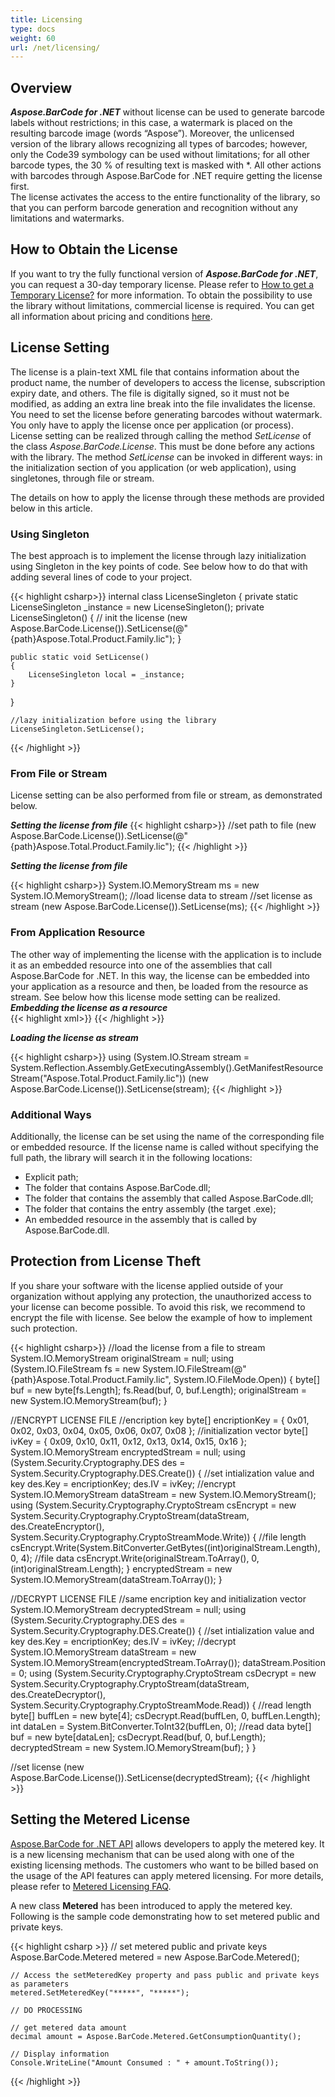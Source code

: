 ```yaml
---
title: Licensing
type: docs
weight: 60
url: /net/licensing/
---
```

## **Overview**
***Aspose.BarCode for .NET*** without license can be used to generate barcode labels without restrictions; in this case, a watermark is placed on the resulting barcode image (words “Aspose”). Moreover, the unlicensed version of the library allows recognizing all types of barcodes; however, only the Code39 symbology can be used without limitations; for all other barcode types, the 30 % of resulting text is masked with *. All other actions with barcodes through Aspose.BarCode for .NET require getting the license first.  
The license activates the access to the entire functionality of the library, so that you can perform barcode generation and recognition without any limitations and watermarks.
## **How to Obtain the License**
If you want to try the fully functional version of ***Aspose.BarCode for .NET***, you can request a 30-day temporary license. Please refer to [How to get a Temporary License?](https://purchase.aspose.com/temporary-license) for more information.
To obtain the possibility to use the library without limitations, commercial license is required. You can get all information about pricing and conditions [here](https://purchase.aspose.com/admin/pricing/barcode/net). 

## **License Setting**

The license is a plain-text XML file that contains information about the product name, the number of developers to access the license, subscription expiry date, and others. The file is digitally signed, so it must not be modified, as adding an extra line break into the file invalidates the license. You need to set the license before generating barcodes without watermark. You only have to apply the license once per application (or process).  
License setting can be realized through calling the method *SetLicense* of the class *Aspose.BarCode.License*. This must be done before any actions with the library. The method *SetLicense* can be invoked in different ways: in the initialization section of you application (or web application), using singletones, through file or stream.
  
The details on how to apply the license through these methods are provided below in this article.

### **Using Singleton**
The best approach is to implement the license through lazy initialization using Singleton in the key points of code. See below how to do that with adding several lines of code to your project.  

{{< highlight csharp>}}
internal class LicenseSingleton
{
    private static LicenseSingleton _instance = new LicenseSingleton();
    private LicenseSingleton()
    {
        // init the license
        (new Aspose.BarCode.License()).SetLicense(@"{path}Aspose.Total.Product.Family.lic");
    }

    public static void SetLicense()
    {
        LicenseSingleton local = _instance;
    }
}
	
	//lazy initialization before using the library
	LicenseSingleton.SetLicense();
{{< /highlight >}} 

### **From File or Stream**
License setting can be also performed from file or stream, as demonstrated below.

***Setting the license from file***
{{< highlight csharp>}}
//set path to file
(new Aspose.BarCode.License()).SetLicense(@"{path}Aspose.Total.Product.Family.lic");
{{< /highlight >}}
  
***Setting the license from file***  


{{< highlight csharp>}}
System.IO.MemoryStream ms = new System.IO.MemoryStream();
//load license data to stream
//set license as stream
(new Aspose.BarCode.License()).SetLicense(ms);
{{< /highlight >}}

### **From Application Resource**
The other way of implementing the license with the application is to include it as an embedded resource into one of the assemblies that call Aspose.BarCode for .NET. In this way, the license can be embedded into your application as a resource and then, be loaded from the resource as stream. See below how this license mode setting can be realized.  
***Embedding the license as a resource***  
{{< highlight xml>}}
<ItemGroup>
	<EmbeddedResource Include="{path}Aspose.Total.Product.Family.lic" LogicalName="Aspose.Total.Product.Family.lic"/>
</ItemGroup>
{{< /highlight >}}  

***Loading the license as stream***  

{{< highlight csharp>}}
using (System.IO.Stream stream = System.Reflection.Assembly.GetExecutingAssembly().GetManifestResourceStream("Aspose.Total.Product.Family.lic"))
	(new Aspose.BarCode.License()).SetLicense(stream);
{{< /highlight >}}

### **Additional Ways**
Additionally, the license can be set using the name of the corresponding file or embedded resource. If the license name is called without specifying the full path, the library will search it in the following locations:  
- Explicit path;
- The folder that contains Aspose.BarCode.dll;
- The folder that contains the assembly that called Aspose.BarCode.dll;
- The folder that contains the entry assembly (the target .exe);
- An embedded resource in the assembly that is called by Aspose.BarCode.dll.


## **Protection from License Theft**

If you share your software with the license applied outside of your organization without applying any protection, the unauthorized access to your license can become possible. To avoid this risk, we recommend to encrypt the file with license. See below the example of how to implement such protection. 

{{< highlight csharp>}}
//load the license from a file to stream
System.IO.MemoryStream originalStream = null;
using (System.IO.FileStream fs = new System.IO.FileStream(@"{path}Aspose.Total.Product.Family.lic", System.IO.FileMode.Open))
{
    byte[] buf = new byte[fs.Length];
    fs.Read(buf, 0, buf.Length);
    originalStream = new System.IO.MemoryStream(buf);
}

//ENCRYPT LICENSE FILE
//encription key
byte[] encriptionKey = { 0x01, 0x02, 0x03, 0x04, 0x05, 0x06, 0x07, 0x08 };
//initialization vector
byte[] ivKey = { 0x09, 0x10, 0x11, 0x12, 0x13, 0x14, 0x15, 0x16 };
System.IO.MemoryStream encryptedStream = null;
using (System.Security.Cryptography.DES des = System.Security.Cryptography.DES.Create())
{
    //set intialization value and key
    des.Key = encriptionKey;
    des.IV = ivKey;
    //encrypt
    System.IO.MemoryStream dataStream = new System.IO.MemoryStream();
    using (System.Security.Cryptography.CryptoStream csEncrypt = new System.Security.Cryptography.CryptoStream(dataStream, des.CreateEncryptor(),
        System.Security.Cryptography.CryptoStreamMode.Write))
    {
        //file length
        csEncrypt.Write(System.BitConverter.GetBytes((int)originalStream.Length), 0, 4);
        //file data
        csEncrypt.Write(originalStream.ToArray(), 0, (int)originalStream.Length);
    }
    encryptedStream = new System.IO.MemoryStream(dataStream.ToArray());
}

//DECRYPT LICENSE FILE
//same encription key and initialization vector
System.IO.MemoryStream decryptedStream = null;
using (System.Security.Cryptography.DES des = System.Security.Cryptography.DES.Create())
{
    //set intialization value and key
    des.Key = encriptionKey;
    des.IV = ivKey;
    //decrypt
    System.IO.MemoryStream dataStream = new System.IO.MemoryStream(encryptedStream.ToArray());
    dataStream.Position = 0;
    using (System.Security.Cryptography.CryptoStream csDecrypt = new System.Security.Cryptography.CryptoStream(dataStream, des.CreateDecryptor(),
        System.Security.Cryptography.CryptoStreamMode.Read))
    {
        //read length
        byte[] buffLen = new byte[4];
        csDecrypt.Read(buffLen, 0, buffLen.Length);
        int dataLen = System.BitConverter.ToInt32(buffLen, 0);
        //read data
        byte[] buf = new byte[dataLen];
        csDecrypt.Read(buf, 0, buf.Length);
        decryptedStream = new System.IO.MemoryStream(buf);
    }
}

//set license
(new Aspose.BarCode.License()).SetLicense(decryptedStream);
{{< /highlight >}}

## **Setting the Metered License**
[Aspose.BarCode for .NET API](/barcode/net/) allows developers to apply the metered key. It is a new licensing mechanism that can be used along with one of the existing licensing methods. The customers who want to be billed based on the usage of the API features can apply metered licensing. For more details, please refer to [Metered Licensing FAQ](https://purchase.aspose.com/faqs/licensing/metered).

A new class **Metered** has been introduced to apply the metered key. Following is the sample code demonstrating how to set metered public and private keys.

{{< highlight csharp >}}
    // set metered public and private keys
    Aspose.BarCode.Metered metered = new Aspose.BarCode.Metered();

    // Access the setMeteredKey property and pass public and private keys as parameters
    metered.SetMeteredKey("*****", "*****");
    
    // DO PROCESSING
    
    // get metered data amount
    decimal amount = Aspose.BarCode.Metered.GetConsumptionQuantity();
    
    // Display information
    Console.WriteLine("Amount Consumed : " + amount.ToString());
{{< /highlight >}}

<!--## **Evaluation Version Limitations**
### **Evaluate Aspose.BarCode**
You can easily download an evaluation version of Aspose.BarCode for .NET from the [download page](https://www.nuget.org/packages/Aspose.barcode/). The evaluation version provides the same capabilities as the licensed version of the component. Furthermore, the evaluation version is licensed by simply buying a license and adding a couple of lines of code to your projects. The evaluation version of Aspose.BarCode (that is, the application without a license applied) provides full barcode generation functionality but puts an evaluation watermark (the words Aspose) on the barcode image. If you want to try Aspose.BarCode without evaluation version limitations, you can also request a 30-day temporary license. Please refer to [How to get a Temporary License?](https://purchase.aspose.com/temporary-license) for more information.
### **Code39 Recognition Only**
The evaluation version of Aspose.BarCode only supports Code39 barcode recognition, however, a full-featured demo application is provided for all supported barcode symbologies. If you want to test Aspose.BarCode without evaluation version limitations, you can also request a 30-day temporary license. Please refer to [How to get a Temporary License?](https://purchase.aspose.com/temporary-license) for more information.
## **Applying a License**
When you call the SetLicense method, the license name should be the same as that of your license file name. For example, you may change the license file name to "Aspose.BarCode.lic.xml". Then in your code, you should use the modified license name (that is Aspose.BarCode.lic.xml) for the SetLicense method.
### **Setting a License in Aspose.BarCode for .NET**
The license is a plain-text XML file that contains details such as the product name, number of developers it is licensed for, subscription expiry date and so on. The file is digitally signed, so do not modify it. Even inadvertently adding an extra line break into the file invalidates it. You need to apply a license before generating barcodes without the evaluation watermark. You only have to apply a license once per application (or process). The license can be loaded from a [file](https://docs.aspose.com/barcode/net/licensing/#applying-a-license-from-file-or-stream), [stream](https://docs.aspose.com/barcode/net/licensing/#applying-a-license-from-file-or-stream) or an [embedded resource](https://docs.aspose.com/barcode/net/licensing/#setting-a-license-using-an-embedded-resource).

Aspose.BarCode tries to find the license in the following locations:

- Explicit path.
- The folder that contains Aspose.BarCode.dll.
- The folder that contains the assembly that called Aspose.BarCode.dll.
- The folder that contains the entry assembly (your .exe).
- An embedded resource in the assembly that called Aspose.BarCode.dll.
### **Applying a License**
#### **Applying a License from File or Stream**
The easiest way to apply a license is to put the license file in the same folder as that of Aspose.BarCode.dll and specify just the file name without a path.
**C#**
{{< gist "aspose-com-gists" "f801733f5eb53b0777dd38da9db8366a" "Examples-CSharp-ApplyingLicenseUsingFile.cs" >}}

It is also possible to load a license from a stream.
**C#**
{{< gist "aspose-com-gists" "f801733f5eb53b0777dd38da9db8366a" "Examples-CSharp-ApplyingLicenseUsingStream.cs" >}}

#### **Setting a License Using an Embedded Resource**
Another neat way of packaging the license with the application and making sure it is not lost, is to include it as an embedded resource into one of the assemblies that calls Aspose.BarCode. To include the license file as an embedded resource, perform the following steps:

1. In Visual Studio .NET, include the license (.lic) file into the project by selecting **Add Existing Item** from the **File** menu.
1. Select the file in Solution Explorer.
1. Set **Build Action to Embedded Resource** in the Properties window.

To access the license embedded in the assembly (as an embedded resource), it is not necessary to call the Microsoft .NET Framework's System.Reflection.Assembly class' GetExecutingAssembly and GetManifestResourceStream methods. Instead, just add the license file as an embedded resource to your project and pass the name of the license file into the SetLicense method. The License class automatically finds the license file in the embedded resources.
**C#**
{{< gist "aspose-com-gists" "f801733f5eb53b0777dd38da9db8366a" "Examples-CSharp-ApplyingLicenseUsingFile.cs" >}}
#### **Recommended Place to Set the License in the Source Code**
The license needs to be set only once per application or process. For desktop applications, it is recommended to set the license in the Initialize() method of the main form. And for web applications, it should be in global.asax file’s Session_Start() method.
### **Applying Metered Key**
[Aspose.BarCode for .NET API](/barcode/net/) allow developers to apply metered key. It is a new licensing mechanism. The new licensing mechanism will be used along with the existing licensing method. Those customers who want to be billed based on the usage of the API features can use the metered licensing. For more details, please refer to [Metered Licensing FAQ](https://purchase.aspose.com/faqs/licensing/metered) section.

A new class **Metered** has been introduced to apply the metered key. Following is the sample code demonstrating how to set metered public and private keys.

{{< highlight csharp >}}
    // set metered public and private keys
    Aspose.BarCode.Metered metered = new Aspose.BarCode.Metered();

    // Access the setMeteredKey property and pass public and private keys as parameters
    metered.SetMeteredKey("*****", "*****");
    
    // DO PROCESSING
    
    // get metered data amount
    decimal amount = Aspose.BarCode.Metered.GetConsumptionQuantity();
    
    // Display information
    Console.WriteLine("Amount Consumed : " + amount.ToString());
{{< /highlight >}}
-->
